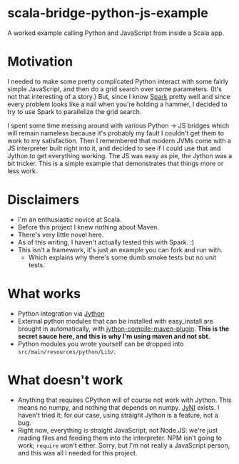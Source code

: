 # scala-bridge-python-js-example
A worked example calling Python and JavaScript from inside a Scala app.

# Motivation
I needed to make some pretty complicated Python interact with some fairly simple
JavaScript, and then do a grid search over some parameters. (It's not that
interesting of a story.) But, since I know [Spark](http://spark.apache.org/)
pretty well and since every problem looks like a nail when you're holding a
hammer, I decided to try to use Spark to parallelize the grid search.

I spent some time messing around with various Python → JS bridges which will
remain nameless because it's probably my fault I couldn't get them to work to my
satisfaction. Then I remembered that modern JVMs come with a JS interpreter built right into it, and decided to see if I could use that and Jython to get everything working. The JS was easy as pie, the Jython was a bit tricker. This is a simple example that demonstrates that things more or less work.

# Disclaimers
- I'm an enthusiastic novice at Scala.
- Before this project I knew nothing about Maven.
- There's very little novel here.
- As of this writing, I haven't actually tested this with Spark. :)
- This isn't a framework, it's just an example you can fork and run with.
  + Which explains why there's some dumb smoke tests but no unit tests.

# What works
- Python integration via [Jython](http://www.jython.org/)
- External python modules that can be installed with easy_install are brought in automatically, with [jython-compile-maven-plugin](http://mavenjython.sourceforge.net/compile/). **This is the secret sauce here, and this is why I'm using maven and not sbt.**
- Python modules you wrote yourself can be dropped into `src/main/resources/python/Lib/`.

# What doesn't work
- Anything that requires CPython will of course not work with Jython. This means no numpy, and nothing that depends on numpy. [JyNI](http://jyni.org/) exists. I haven't tried it; for our case, using straight Jython is a feature, not a bug.
- Right now, everything is straight JavaScript, not Node.JS: we're just reading files and feeding them into the interpreter. NPM isn't going to work; `require` won't either. Sorry, but I'm not really a JavaScript person, and this was all I needed for this project.
